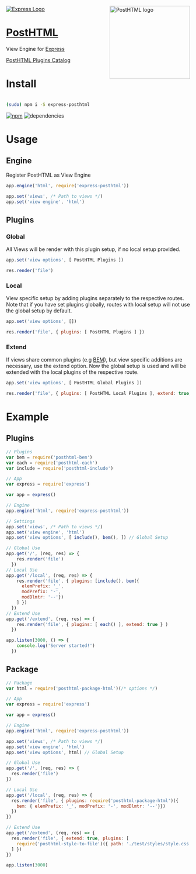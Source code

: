 [![Express Logo](https://i.cloudup.com/zfY6lL7eFa-3000x3000.png)](http://expressjs.com/) <img align="right" width="220" height="200" title="PostHTML logo" src="http://posthtml.github.io/posthtml/logo.svg">

# [PostHTML](https://github.com/posthtml/posthtml)
View Engine for [Express](expressjs.com)

[PostHTML Plugins Catalog](https://maltsev.github.io/posthtml-plugins/)

# Install

```bash

(sudo) npm i -S express-posthtml
```

[![npm](https://badge.fury.io/js/express-posthtml.svg)](https://badge.fury.io/js/express-posthtml) ![dependencies](https://david-dm.org/michael-ciniawsky/express-posthtml.svg)

# Usage
## Engine
Register PostHTML as View Engine

```javascript
app.engine('html', require('express-posthtml'))

app.set('views', /* Path to views */)
app.set('view engine', 'html')
```

## Plugins
### Global
All Views will be render with this plugin setup, if no local setup provided.

```javascript
app.set('view options', [ PostHTML Plugins ])
```

```javascript
res.render('file')
```

### Local
View specific setup by adding plugins separately to the respective routes. Note that if you have set plugins globally, routes with local setup will not use the global setup by default.

```javascript
app.set('view options', [])
```

```javascript
res.render('file', { plugins: [ PostHTML Plugins ] })
```

### Extend
If views share common plugins (e.g [BEM](https://github.com/rajdee/posthtml-bem)), but view specific additions are necessary, use the extend option. Now the global setup is used and will be extended with the local plugins of the respective route.

```javascript
app.set('view options', [ PostHTML Global Plugins ])
```

```javascript
res.render('file', { plugins: [ PostHTML Local Plugins ], extend: true, })
```

# Example
## Plugins

```javascript
// Plugins
var bem = require('posthtml-bem')
var each = require('posthtml-each')
var include = require('posthtml-include')

// App
var express = require('express')

var app = express()

// Engine
app.engine('html', require('express-posthtml'))

// Settings
app.set('views', /* Path to views */)
app.set('view engine', 'html')
app.set('view options', [ include(), bem(), ]) // Global Setup

// Global Use
app.get('/', (req, res) => {
    res.render('file')
  })
// Local Use
app.get('/local', (req, res) => {
    res.render('file', { plugins: [include(), bem({
      elemPrefix: '_',
      modPrefix: '-',
      modDlmtr: '--'})
    ] })
  })
// Extend Use
app.get('/extend', (req, res) => {
    res.render('file', { plugins: [ each() ], extend: true } )
  })  

app.listen(3000, () => {
    console.log('Server started!')
  })
```

## Package

```js
// Package
var html = require('posthtml-package-html')(/* options */)

// App
var express = require('express')

var app = express()

// Engine
app.engine('html', require('express-posthtml'))

app.set('views', /* Path to views */)
app.set('view engine', 'html')
app.set('view options', html) // Global Setup

// Global Use
app.get('/', (req, res) => {
  res.render('file')
})

// Local Use
app.get('/local', (req, res) => {   
  res.render('file', { plugins: require('posthtml-package-html')({
    bem: { elemPrefix: '_', modPrefix: '-', modDlmtr: '--'}})   
  })
})

// Extend Use
app.get('/extend', (req, res) => {   
  res.render('file', { extend: true, plugins: [
    require('posthtml-style-to-file')({ path: './test/styles/style.css' })   
  ] })
})

app.listen(3000)
```

